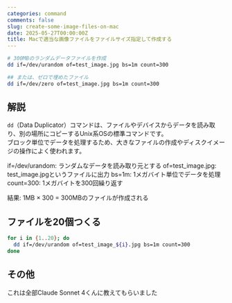 ```yaml
---
categories: command
comments: false
slug: create-some-image-files-on-mac
date: 2025-05-27T00:00:00Z
title: Macで適当な画像ファイルをファイルサイズ指定して作成する
---
```


```sh
# 300MBのランダムデータファイルを作成
dd if=/dev/urandom of=test_image.jpg bs=1m count=300

## または、ゼロで埋めたファイル
dd if=/dev/zero of=test_image.jpg bs=1m count=300
```

## 解説

`dd`（Data Duplicator）コマンドは、ファイルやデバイスからデータを読み取り、別の場所にコピーするUnix系OSの標準コマンドです。  
ブロック単位でデータを処理するため、大きなファイルの作成やディスクイメージの操作によく使われます。

if=/dev/urandom: ランダムなデータを読み取り元とする
of=test_image.jpg: test_image.jpgというファイルに出力
bs=1m: 1メガバイト単位でデータを処理
count=300: 1メガバイトを300回繰り返す

結果: 1MB × 300 = 300MBのファイルが作成される

## ファイルを20個つくる

```sh
for i in {1..20}; do
  dd if=/dev/urandom of=test_image_${i}.jpg bs=1m count=300
done
```

## その他

これは全部Claude Sonnet 4くんに教えてもらいました
